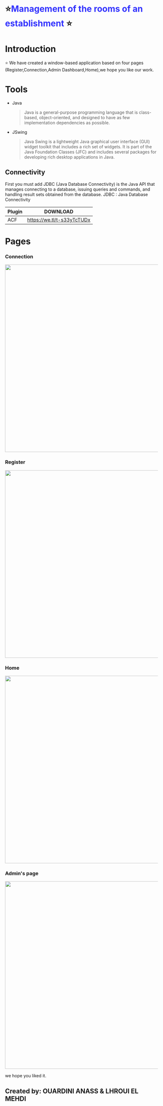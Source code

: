 # :star:<strong style="color: blue; opacity: 0.80">**Management of the rooms of an establishment**</strong> :star: 
# Introduction
:star:
We have created a window-based application based on four pages (Register,Connection,Admin Dashboard,Home),we hope you like our work.
# Tools

 - Java
 
    >Java is a general-purpose programming language that is class-based, object-oriented, and designed to have as few implementation dependencies as possible. 
 - JSwing
 
    >Java Swing is a lightweight Java graphical user interface (GUI) widget toolkit that includes a rich set of widgets. It is part of the Java Foundation Classes (JFC) and includes several packages for developing rich desktop applications in Java.    
  

## Connectivity
 First you must add JDBC (Java Database Connectivity) is the Java API that manages connecting to a database, issuing queries and commands, and handling result sets obtained from the database.
 JDBC : Java Database Connectivity
 
| Plugin | DOWNLOAD |
| ------ | ------ |
| ACF | https://we.tl/t-s33yTcTUDx |



# Pages

### Connection
<p align="center">
  <img width="984" height="617" src="https://cdn.discordapp.com/attachments/683728808695693328/727345864288370758/Cnx.PNG">
</p>

### Register
<p align="center">
  <img width="984" height="617" src="https://cdn.discordapp.com/attachments/683728808695693328/727345863453573150/regi.PNG">
</p>

### Home
<p align="center">
  <img width="984" height="617" src="https://cdn.discordapp.com/attachments/683728808695693328/727345846500458607/home.PNG">
</p>

### Admin's page
<p align="center">
  <img width="984" height="617" src="https://cdn.discordapp.com/attachments/683728808695693328/727345858978250752/dash.PNG">
</p>


we hope you liked it.

## Created by: OUARDINI ANASS & LHROUI EL MEHDI
